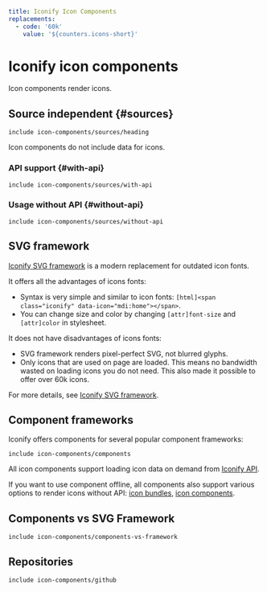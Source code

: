 ```yaml
title: Iconify Icon Components
replacements:
  - code: '60k'
    value: '${counters.icons-short}'
```

# Iconify icon components

Icon components render icons.

## Source independent {#sources}

`include icon-components/sources/heading`

Icon components do not include data for icons.

### API support {#with-api}

`include icon-components/sources/with-api`

### Usage without API {#without-api}

`include icon-components/sources/without-api`

## SVG framework

[Iconify SVG framework](./svg-framework/index.md) is a modern replacement for outdated icon fonts.

It offers all the advantages of icons fonts:

- Syntax is very simple and similar to icon fonts: `[html]<span class="iconify" data-icon="mdi:home"></span>`.
- You can change size and color by changing `[attr]font-size` and `[attr]color` in stylesheet.

It does not have disadvantages of icons fonts:

- SVG framework renders pixel-perfect SVG, not blurred glyphs.
- Only icons that are used on page are loaded. This means no bandwidth wasted on loading icons you do not need. This also made it possible to offer over 60k icons.

For more details, see [Iconify SVG framework](./svg-framework/index.md).

## Component frameworks

Iconify offers components for several popular component frameworks:

`include icon-components/components`

All icon components support loading icon data on demand from [Iconify API](../api/index.md).

If you want to use component offline, all components also support various options to render icons without API: [icon bundles](../icon-components/bundles/index.md), [icon components](../icons/icons.md).

## Components vs SVG Framework

`include icon-components/components-vs-framework`

## Repositories

`include icon-components/github`

